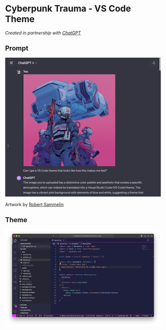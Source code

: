 # Cyberpunk Trauma - VS Code Theme

_Created in partnership with [ChatGPT](https://chat.openai.com)_

## Prompt

![Prompt](https://github.com/levindixon/cyberpunk-trauma/raw/mail/./prompt.png)

Artwork by [Robert Sammelin](https://robertsammelin.myportfolio.com/cyberpunk-2077-trauma-team-comic-book-cover)

## Theme

![Result](https://github.com/levindixon/cyberpunk-trauma/raw/mail/./result.png)
